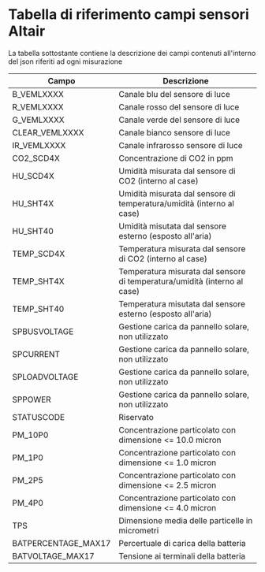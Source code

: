 # Tabella di riferimento campi sensori Altair
La tabella sottostante contiene la descrizione dei campi contenuti all'interno del json riferiti ad ogni misurazione

| Campo | Descrizione |
| ------------- | ------------- |
| B_VEMLXXXX | Canale blu del sensore di luce |
| R_VEMLXXXX | Canale rosso del sensore di luce |
| G_VEMLXXXX | Canale verde del sensore di luce |
| CLEAR_VEMLXXXX  | Canale bianco sensore di luce |
| IR_VEMLXXXX | Canale infrarosso sensore di luce |
| CO2_SCD4X | Concentrazione di CO2 in ppm |
| HU_SCD4X | Umidità misurata dal sensore di CO2 (interno al case) |
| HU_SHT4X | Umidità misurata dal sensore di temperatura/umidità (interno al case) |
| HU_SHT40 | Umidità misutata dal sensore esterno (esposto all'aria) |
| TEMP_SCD4X | Temperatura misurata dal sensore di CO2 (interno al case) |
| TEMP_SHT4X | Temperatura misurata dal sensore di temperatura/umidità (interno al case) |
| TEMP_SHT40 | Temperatura misutata dal sensore esterno (esposto all'aria) |
| SPBUSVOLTAGE | Gestione carica da pannello solare, non utilizzato |
| SPCURRENT | Gestione carica da pannello solare, non utilizzato |
| SPLOADVOLTAGE | Gestione carica da pannello solare, non utilizzato |
| SPPOWER | Gestione carica da pannello solare, non utilizzato |
| STATUSCODE | Riservato |
| PM_10P0 | Concentrazione particolato con dimensione <= 10.0 micron |
| PM_1P0 | Concentrazione particolato con dimensione <= 1.0 micron |
| PM_2P5 | Concentrazione particolato con dimensione <= 2.5 micron |
| PM_4P0 | Concentrazione particolato con dimensione <= 4.0 micron |
| TPS | Dimensione media delle particelle in micrometri |
| BATPERCENTAGE_MAX17 | Percertuale di carica della batteria |
| BATVOLTAGE_MAX17 | Tensione ai terminali della batteria |
